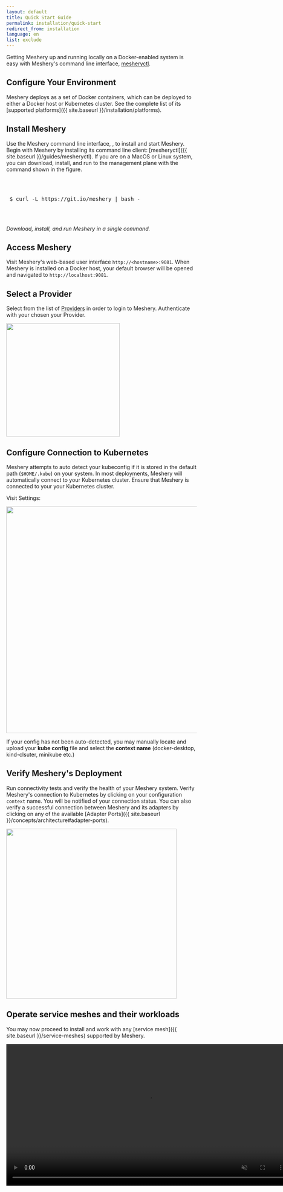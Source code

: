 ```yaml
---
layout: default
title: Quick Start Guide
permalink: installation/quick-start
redirect_from: installation
language: en
list: exclude
---
```


<a name="getting-started"></a>


Getting Meshery up and running locally on a Docker-enabled system is easy with Meshery's command line interface, <a href="{{ site.baseurl }}/guides/mesheryctl">mesheryctl</a>.

## Configure Your Environment

Meshery deploys as a set of Docker containers, which can be deployed to either a Docker host or Kubernetes cluster. See the complete list of its [supported platforms]({{ site.baseurl }}/installation/platforms). 

## Install Meshery

Use the Meshery command line interface, , to install and start Meshery. Begin with Meshery by installing its command line client: [mesheryctl]({{ site.baseurl }}/guides/mesheryctl). If you are on a MacOS or Linux system, you can download, install, and run to the management plane with the command shown in the figure.

 <pre class="codeblock-pre"><div class="codeblock">
 <div class="clipboardjs">
 $ curl -L https://git.io/meshery | bash - 
 </div></div>
 </pre>

_Download, install, and run Meshery in a single command._

## Access Meshery

Visit Meshery's web-based user interface `http://<hostname>:9081`. When Meshery is installed on a Docker host, your default browser will be opened and navigated to `http://localhost:9081`.

## Select a Provider
Select from the list of [Providers]({{site.baseurl}}/reference/extensibility#providers) in order to login to Meshery. Authenticate with your chosen your Provider.

<a href="/assets/img/meshery-server-page.png">
  <img style="width:300px;" src="/assets/img/meshery-server-page.png" />
</a>


## Configure Connection to Kubernetes
Meshery attempts to auto detect your kubeconfig if it is stored in the default path (`$HOME/.kube`) on your system. In most deployments, Meshery will automatically connect to your Kubernetes cluster. Ensure that Meshery is connected to your your Kubernetes cluster. 

Visit <i class="fas fa-cog"></i> Settings:

  <a href="/assets/img/adapters/meshery-settings.png">
  <img style="width:600px;" src="/assets/img/adapters/meshery-settings.png" />
  </a>

If your config has not been auto-detected, you may manually locate and upload your **kube config** file and select the **context name** (docker-desktop, kind-clsuter, minikube etc.)

## Verify Meshery's Deployment
Run connectivity tests and verify the health of your Meshery system. Verify Meshery's connection to Kubernetes by clicking on your configuration `context` name. You will be notified of your connection status. You can also verify a successful connection between Meshery and its adapters by clicking on any of the available [Adapter Ports]({{ site.baseurl }}/concepts/architecture#adapter-ports).

<a href="/assets/img/adapters/meshery-ui.png">
<img style="width:450px;height=auto;" src="/assets/img/adapters/meshery-ui.png" />
</a>


## Operate service meshes and their workloads
You may now proceed to install and work with any [service mesh]({{ site.baseurl }}/service-meshes) supported by Meshery.

<video class="videoTest" width="750" height="auto" autoplay muted loop>
  <source src="/assets/img/adapters/meshery-ui-setup.mp4" type="video/mp4">
 Your browser does not support the video tag
</video>
